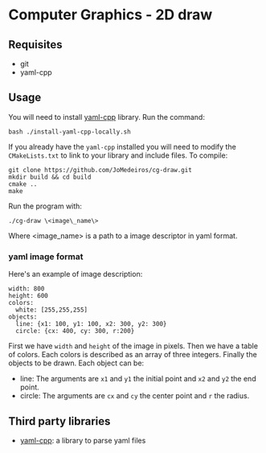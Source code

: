 # Computer Graphics - 2D draw

## Requisites

- git
- yaml-cpp

## Usage

You will need to install [yaml-cpp](https://github.com/jbeder/yaml-cpp/)
library. Run the command:

``` 
bash ./install-yaml-cpp-locally.sh 
```

If you already have the `yaml-cpp` installed you will need to modify
the `CMakeLists.txt` to link to your library and include files. 
To compile:

```
git clone https://github.com/JoMedeiros/cg-draw.git
mkdir build && cd build
cmake ..
make
```

Run the program with:

```
./cg-draw \<image\_name\> 
```

Where \<image\_name\> is a path to a image descriptor in yaml format.

### yaml image format

Here's an example of image description:

```
width: 800
height: 600
colors:
  white: [255,255,255]
objects:
  line: {x1: 100, y1: 100, x2: 300, y2: 300}
  circle: {cx: 400, cy: 300, r:200}
```

First we have `width` and `height` of the image in pixels.
Then we have a table of colors. Each colors is described as an array
of three integers. Finally the objects to be drawn. Each object can be:

- line: The arguments are `x1` and `y1` the initial point and `x2` and 
`y2` the end point.
- circle: The arguments are `cx` and `cy` the center point and `r` the 
radius.

## Third party libraries

- [yaml-cpp](https://github.com/jbeder/yaml-cpp/):
a library to parse yaml files

